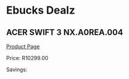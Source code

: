 
# Ebucks Dealz
## ACER SWIFT 3 NX.A0REA.004
[Product Page](https://www.ebucks.com/web/shop/productSelected.do?prodId=1193411464&catId=714946558)

Price: R10299.00

Savings: 


	